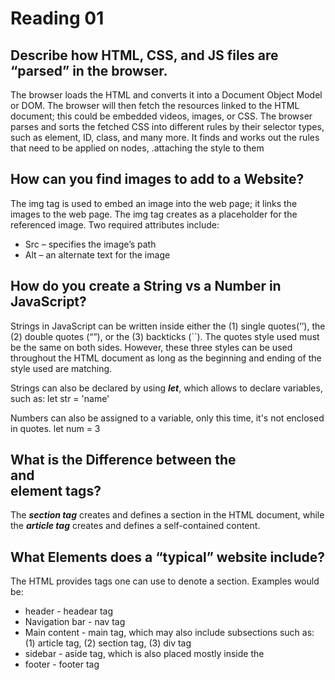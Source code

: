 # Reading 01

## Describe how HTML, CSS, and JS files are “parsed” in the browser.

The browser loads the HTML and converts it into a Document Object Model or DOM. 
The browser will then fetch the resources linked to the HTML document; this could be embedded videos, images, or CSS. 
The browser parses and sorts the fetched CSS into different rules by their selector types, such as element, ID, class, and many more. 
It finds and works out the rules that need to be applied on nodes, .attaching the style to them


## How can you find images to add to a Website?

The img tag is used to embed an image into the web page; it links the images to the web page. The img tag creates as a placeholder for the referenced image. Two required attributes include:
-	Src – specifies the image’s path
-	Alt – an alternate text for the image


## How do you create a String vs a Number in JavaScript?

Strings in JavaScript can be written inside either the (1) single quotes(‘’), the (2) double quotes (“”), or the (3) backticks (``). The quotes style used must be the same on both sides. However, these three styles can be used throughout the HTML document as long as the beginning and ending of the style used are matching.

Strings can also be declared by using ***let***, which allows to declare variables, such as:
  let str = 'name'
  
Numbers can also be assigned to a variable, only this time, it's not enclosed in quotes.
  let num = 3


## What is the Difference between the <article></article> and <section></setion> element tags?

The ***section tag***  creates and defines a section in the HTML document, while the ***article tag*** creates and defines a self-contained content.


## What Elements does a “typical” website include?
The HTML provides tags one can use to denote a section. Examples would be:
-	header - headear tag
-	Navigation bar - nav tag
-	Main content - main tag, which may also include subsections such as: (1) article tag, (2) section tag, (3) div tag
- sidebar - aside tag, which is also placed mostly inside the <main></main>
- footer - footer tag




  
